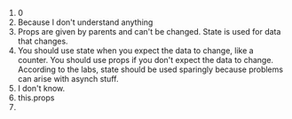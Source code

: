 1. 0
2. Because I don't understand anything
3. Props are given by parents and can't be changed. State is used for data that changes.
4. You should use state when you expect the data to change, like a counter. You should use props if you don't expect the data to change. According to the labs, state should be used sparingly because problems can arise with asynch stuff.
5. I don't know.
6. this.props
7. 
